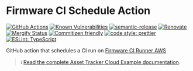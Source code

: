 # Firmware CI Schedule Action

[![GitHub Actions](https://github.com/NordicSemiconductor/cloud-aws-firmware-ci-schedule-action/workflows/Test%20and%20Release/badge.svg)](https://github.com/NordicSemiconductor/cloud-aws-firmware-ci-schedule-action/actions)
[![Known Vulnerabilities](https://snyk.io/test/github/NordicSemiconductor/cloud-aws-firmware-ci-schedule-action/badge.svg)](https://snyk.io/test/github/NordicSemiconductor/cloud-aws-firmware-ci-schedule-action)
[![semantic-release](https://img.shields.io/badge/%20%20%F0%9F%93%A6%F0%9F%9A%80-semantic--release-e10079.svg)](https://github.com/semantic-release/semantic-release)
[![Renovate](https://img.shields.io/badge/renovate-enabled-brightgreen.svg)](https://renovatebot.com)
[![Mergify Status](https://img.shields.io/endpoint.svg?url=https://gh.mergify.io/badges/NordicSemiconductor/cloud-aws-firmware-ci-schedule-action)](https://mergify.io)
[![Commitizen friendly](https://img.shields.io/badge/commitizen-friendly-brightgreen.svg)](http://commitizen.github.io/cz-cli/)
[![code style: prettier](https://img.shields.io/badge/code_style-prettier-ff69b4.svg)](https://github.com/prettier/prettier/)
[![ESLint: TypeScript](https://img.shields.io/badge/ESLint-TypeScript-blue.svg)](https://github.com/typescript-eslint/typescript-eslint)

GitHub action that schedules a CI run on
[Firmware CI Runner AWS](https://github.com/NordicSemiconductor/cloud-aws-firmware-ci-runner-js)

> :information_source:
> [Read the complete Asset Tracker Cloud Example documentation](https://nordicsemiconductor.github.io/asset-tracker-cloud-docs/).
